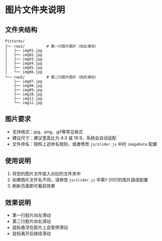 # 图片文件夹说明

## 文件夹结构
```
Pictures/
├── row1/          # 第一行胶片图片（向左滑动）
│   ├── img01.jpg
│   ├── img02.jpg
│   ├── img03.jpg
│   ├── img04.jpg
│   ├── img05.jpg
│   └── img06.jpg
└── row2/          # 第二行胶片图片（向右滑动）
    ├── img07.jpg
    ├── img08.jpg
    ├── img09.jpg
    ├── img10.jpg
    ├── img11.jpg
    └── img12.jpg
```

## 图片要求
- 支持格式：jpg、png、gif等常见格式
- 建议尺寸：建议宽高比为 4:3 或 16:9，系统会自动适配
- 文件命名：按照上述命名规则，或者修改 `js/slider.js` 中的 `imageData` 配置

## 使用说明
1. 将您的图片文件放入对应的文件夹中
2. 如果图片文件名不同，请修改 `js/slider.js` 中第1-20行的图片路径配置
3. 刷新页面即可看到效果

## 效果说明
- 第一行胶片向左滑动
- 第二行胶片向右滑动
- 鼠标悬浮在胶片上会暂停滑动
- 鼠标离开后继续滑动 